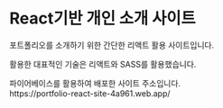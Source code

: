 <h1> React기반 개인 소개 사이트</h1>
<p>
  포트폴리오를 소개하기 위한 간단한 리액트 활용 사이트입니다.
</p>
<p align="justify">
활용한 대표적인 기술은 리액트와 SASS를 활용했습니다.
</p>

<p>파이어베이스를 활용하여 배포한 사이트 주소입니다.
 <br> https://portfolio-react-site-4a961.web.app/</p>


